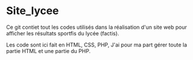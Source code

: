 # Site_lycee

Ce git contiet tout les codes utilisés dans la réalisation d'un site web pour afficher les résultats sportfis du lycée (factis).

Les code sont ici fait en HTML, CSS, PHP, J'ai pour ma part gérer toute la partie HTML et une partie du PHP.
